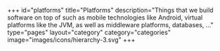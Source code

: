 +++
id="platforms"
title="Platforms"
description="Things that we build software on top of such as mobile technologies like Android, virtual platforms like the JVM, as well as middleware platforms, databases, …"
type="pages"
layout="category"
category="categories"
image="images/icons/hierarchy-3.svg"
+++